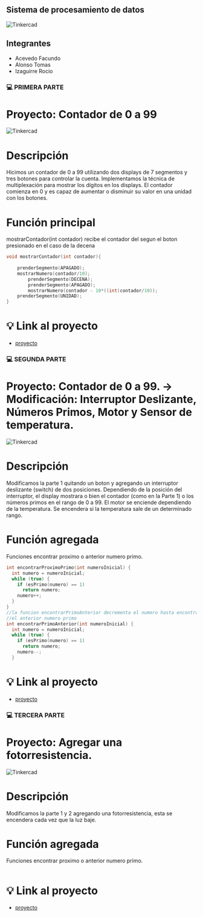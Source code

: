 ## Sistema de procesamiento de datos 
![Tinkercad](https://github.com/RocioIzaguirre/Parcial_SPD_parte1/blob/main/spd/primer%20parcial%20spd.png)

## Integrantes 
- Acevedo Facundo 
- Alonso Tomas
- Izaguirre Rocio 


### :computer: PRIMERA PARTE

# Proyecto: Contador de 0 a 99 
![Tinkercad](https://github.com/RocioIzaguirre/Parcial_SPD_parte1/blob/main/spd/Parte_1/Imagenes/Arduino_p1.png)


# Descripción
Hicimos un contador de 0 a 99 utilizando dos displays de 7 segmentos y tres botones para
controlar la cuenta. Implementamos la técnica de multiplexación para mostrar los dígitos
en los displays. El contador comienza en 0 y es capaz de aumentar o disminuir
su valor en una unidad con los botones.

# Función principal

mostrarContador(int contador) recibe el contador del segun el boton presionado en el caso de la decena 

~~~ C (lenguaje en el que esta escrito)
void mostrarContador(int contador){
	
	prenderSegmento(APAGADO);
	mostrarNumero(contador/10);
    	prenderSegmento(DECENA);
    	prenderSegmento(APAGADO);
    	mostrarNumero(contador - 10*((int)contador/10));
  	prenderSegmento(UNIDAD);
}
~~~

#  :bulb: Link al proyecto
- [proyecto](https://www.tinkercad.com/things/4lFIXDyPHY5-parcialp1/editel?sharecode=VXzAnD9cqqI3S3z6hozVn4Gwyo1SRIBewK1CanuHU-w)




### :computer: SEGUNDA PARTE
# Proyecto: Contador de 0 a 99. -> Modificación: Interruptor Deslizante, Números Primos, Motor y Sensor de temperatura.
![Tinkercad](https://github.com/RocioIzaguirre/Parcial_SPD_parte1/blob/main/spd/Parte_3/Imagenes/Arduino_p3.png)

# Descripción

Modificamos la parte 1 quitando un boton y agregando un interruptor deslizante (switch) de dos posiciones.
Dependiendo de la posición del interruptor, el display mostrara o bien el contador (como
en la Parte 1) o los números primos en el rango de 0 a 99.
El motor se enciende dependiendo de la temperatura. Se encendera si la temperatura sale de un determinado rango. 


# Función agregada

Funciones encontrar proximo o anterior numero primo. 


~~~ C (lenguaje en el que esta escrito)
int encontrarProximoPrimo(int numeroInicial) {
  int numero = numeroInicial;
  while (true) {
    if (esPrimo(numero) == 1)
      return numero;
    numero++;
  }
}
//la funcion encontrarPrimoAnterior decrementa el numero hasta encontrar
//el anterior numero primo
int encontrarPrimoAnterior(int numeroInicial) {
  int numero = numeroInicial;
  while (true) {
    if (esPrimo(numero) == 1)
      return numero;
    numero--;
  }
~~~

#  :bulb: Link al proyecto
- [proyecto](https://www.tinkercad.com/things/aPytYa3sQz8-parcialp3/editel?sharecode=mWizTtkcN0jhysMXRFka33HydxYDKEHA5D0L-soYiSs)

### :computer: TERCERA PARTE
# Proyecto: Agregar una fotorresistencia.
![Tinkercad]()

# Descripción

Modificamos la parte 1 y 2 agregando una fotorresistencia, esta se encendera cada vez que la luz baje.

# Función agregada

Funciones encontrar proximo o anterior numero primo. 


~~~ C (lenguaje en el que esta escrito)

~~~

#  :bulb: Link al proyecto
- [proyecto](https://www.tinkercad.com/things/aPytYa3sQz8-parcialp3/editel?sharecode=mWizTtkcN0jhysMXRFka33HydxYDKEHA5D0L-soYiSs)


